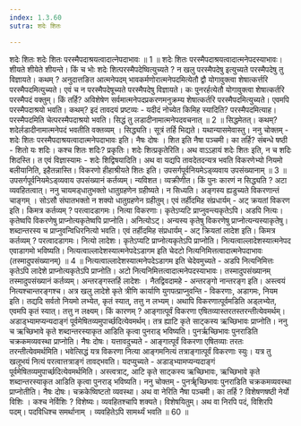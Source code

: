 ```yaml
---
index: 1.3.60
sutra: शदेः शितः

---
```

शदेः शितः शदेः शितः परस्मैपदाश्रयत्वादात्नेपदाभावः ॥ 1 ॥ शदेः शितः परस्मैपदाश्रयत्वादात्मनेपदस्याभावः। शीयते शीयेते शीयन्ते। किं च भोः शदेः शित्परस्मैपदेष्वित्युच्यते ? न खलु परस्मैपदेषु इत्युच्यते परस्मैपदेषु तु विज्ञायते। कथम् ? अनुदात्तङित आत्मनेपदम् भावकर्मणोरात्मनेपदमित्येतौ द्वौ योगावुक्त्वा शेषात्कर्त्तरि परस्मैपदमित्युच्यते। एवं च न परस्मैपदेषूच्यते परस्मैपदेषु विज्ञायते। कः पुनरर्हत्येतौ योगावुक्त्वा शेषात्कर्तरि परस्मैपदं वक्तुम्। किं तर्हि? अविशेषेण सर्वमात्मनेपदप्रकरणमनुक्रम्य शेषात्कर्तरि परस्मैपदमित्युच्यते। एवमपि परस्मैपदाश्रयो भवति। कथम्? इदं तावदयं प्रष्टव्यः  -  यदीदं नोच्येत किमिह स्यादिति? परस्मैपदमित्याह। परस्मैपदमिति चेत्परस्मैपदाश्रयो भवति। सिद्धं तु लडादीनामात्मनेपदवचनात् ॥ 2 ॥ सिद्धमेतत्। कथम्? शदेर्लडादीनामात्मनेपदं भवतीति वक्तव्यम् । सिद्ध्यति। सूत्रं तर्हि भिद्यते। यथान्यासमेवास्तु। ननु चोक्तम्  -  शदेः शितः परस्मैपदाश्रयत्वादात्मनेपदाभावः इति। नैषः दोषः । शित इति नैषा पञ्चमी। का तर्हि? संबन्धे षष्ठी  -  शितो यः शदिः। कश्च शितः शदिः? प्रकृतिः। शदेः शित्प्रकृतेरिति। अथ वाऽऽहायं शदेः शितः इति, न च शदिः शिदस्ति। त एवं विज्ञास्यामः  -  शदेः शिद्विषयादिति। अथ वा यद्यपि तावदेतदन्यत्र भवति विकरणेभ्यो नियमो बलीयानिति, इहैतन्नास्ति। विकरणो हीहाश्रीयते शितः इति। उपसर्गपूर्वनियमेऽड्व्यवाय उपसंख्यानाम् ॥ 3 ॥ उपसर्गपूर्वनियमेऽड्व्यवाय उपसंख्यानं कर्तव्यम्। न्यविशत। व्यक्रीणीत। किं पुनः कारणं न सिद्ध्यति ? अटा व्यवहितत्वात्। ननु चायमड्धातुभक्तो धातुग्रहणेन ग्रहीष्यते। न सिध्यति। अङ्गस्य ह्यडुच्यते विकरणान्तं चाङ्गम् । सोऽसौ संघातभक्तो न शक्यो धातुग्रहणेन ग्रहीतुम्। एवं तर्हीदमिह संप्रधार्यम्  -  अट् क्रयतां विकरण इति। किमत्र कर्तव्यम् ? परत्वादडागमः। नित्या विकरणाः। कृतेऽप्यटि प्राप्नुवन्त्यकृतेऽपि। अडपि नित्यः। कृतेष्वपि विकरणेषु प्राप्नोत्यकृतेष्वपि प्राप्नोति। अनित्योऽट्। अन्यस्य कृतेषु विकरणेषु प्राप्नोत्यन्यस्याकृतेषु। शब्दान्तरस्य च प्राप्नुवन्विधिरनित्यो भवति। एवं तर्हीदमिह संप्रधार्यम्  -  अट् क्रियतां लादेश इति। किमत्र कर्तव्यम् ? परत्वादडागमः। नित्यो लादेशः। कृतेऽप्यटि प्राप्नोत्यकृतेऽपि प्राप्नोति। नित्यत्वाल्लादेशस्यात्मनेपद एवाडागमो भविष्यति। नित्यत्वाल्लादेशस्यात्मनेपदेऽडागम इति चेदटो नित्यनिमित्तत्वादात्मनेपदाभावः (तस्मादुपसंख्यानम्) ॥ 4 ॥ नित्यत्वाल्लादेशस्यात्मनेपदेऽडागम इति चेदेवमुच्यते  -  अडपि नित्यनिमित्तः कृतेऽपि लादेशे प्राप्नोत्यकृतेऽपि प्राप्नोति। अटो नित्यनिमित्तत्वादात्मनेपदस्याभावः। तस्मादुपसंख्यानम् तस्मादुपसंख्यानं कर्तव्यम्। अन्तरङ्गस्तर्हि लादेशः । नैतद्विवदामहे  -  अन्तरङ्गो नान्तरङ्ग इति। अस्त्वयं नित्यश्चान्तरङ्गश्च। अत्र खलु लादेशे कृते त्रीणि कार्याणि युगपत्प्राप्नुवन्ति  -  विकरणाः, अडागमः, नियम इति। तद्यदि सर्वतो नियमो लभ्येत, कृतं स्यात्, तत्तु न लभ्यम्। अथापि विकरणात्पूर्वमडिति अड्लभ्येत, एवमपि कृतं स्यात्। तत्तु न लक्ष्यम्। किं कारणम् ? आङ्गात्पूर्वं विकरणा एषितव्यास्तरतस्तरन्तीत्येवमर्थम्। अडाड्भ्यामप्यन्यदाङ्गं पूर्वमेषितव्यमुपार्च्छदित्येवमर्थम्। तत्र ह्याटि कृते साट्कस्य ऋच्छिभावः प्राप्नोति। ननु च ऋच्छिभावे कृते शब्दान्तरस्याकृत आडिति कृत्वा पुनराड् भविष्यति। पुनर्ऋच्छिभावः पुनराडिति चक्रकमव्यवस्था प्राप्नोति। नैषः दोषः। यत्तावदुच्यते  -  आङ्गात्पूर्वं विकरणा एषितव्याः तरतः तरन्तीत्येवमर्थमिति। भवेत्सिद्धं यत्र विकरणा नित्या आङ्गमनित्यं तत्राङ्गात्पूर्वं विकरणाः स्युः। यत्र तु खलूभयं नित्यं परत्वात्तत्राङ्गं तावद्भवति। यदप्युच्यते  -  अडाड्भ्यामप्यन्यदाङ्गं पूर्वमेषितव्यमुपार्च्छदित्येवमर्थमिति। अस्त्वत्राट्, आटि कृते साट्कस्य ऋच्छिभावः, ऋच्छिभावे कृते शब्दान्तरस्याकृत आडिति कृत्वा पुनराड् भविष्यति। ननु चोक्तम्  -  पुनर्ॠच्छिभावः पुनराडिति चक्रकमव्यवस्था प्राप्नोतीति। नैषः दोषः। चक्रकेष्विष्टतो व्यवस्था। अथ वा नेरिति नैषा पञ्चमी। का तर्हि ? विशेषणषष्ठी नेर्यो विशिः । कश्च नेर्विशिः ? विशेष्यः। व्यवहितश्चापि शक्यते। विशेषयितुम्। अथ वा निरपि पदं, विशिरपि पदम्। पदविधिश्च समर्थानाम् । व्यवहितेऽपि सामर्थ्यं भवति ॥ 60 ॥